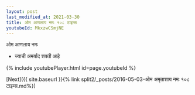 ```yaml
---
layout: post
last_modified_at: 2021-03-30
title: ओम आणलाय नमः १०८ टाइम्स
youtubeId: MkxzwCSmjNE
---
```

 
 
 ओम आणलाय नमः  
 
 -  ज्याची अमर्याद शक्ती आहे 
 
  
 
  
 
 
 
 
 
 


{% include youtubePlayer.html id=page.youtubeId %}
 
[Next]({{ site.baseurl }}{% link  split2/_posts/2016-05-03-ओम अमृताशाय नमः १०८ टाइम्स.md%})
 
